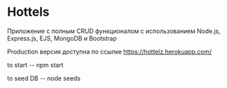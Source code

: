 # Hottels
Приложение с полным CRUD функционалом с использованием Node.js, Express.js, EJS, MongoDB и Bootstrap

Production версия доступна по ссылке https://hottelz.herokuapp.com/

to start -- npm start

to seed DB -- node seeds
